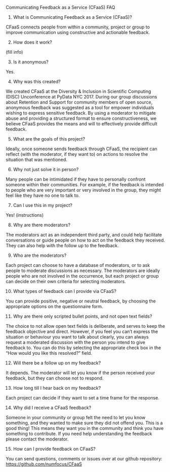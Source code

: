Communicating Feedback as a Service (CFaaS) FAQ

1.  What is Communicating Feedback as a Service (CFaaS)?

CFaaS connects people from within a community, project or group to improve communication using constructive and actionable feedback.

2.  How does it work?

(fill info)

3.  Is it anonymous?

Yes.

4.  Why was this created?

We created CFaaS at the Diversity & Inclusion in Scientific Computing (DISC) Unconference at PyData NYC 2017. During our group discussions about Retention and Support for community members of open source, anonymous feedback was suggested as a tool for empower individuals wishing to express sensitive feedback. By using a moderator to mitigate abuse and providing a structured format to ensure constructiveness, we believe CFaaS provides the means and will to effectively provide difficult feedback.

5.  What are the goals of this project?

Ideally, once someone sends feedback through CFaaS, the recipient can reflect (with the moderator, if they want to) on actions to resolve the situation that was mentioned.

6.  Why not just solve it in person?

Many people can be intimidated if they have to personally confront someone within their communities. For example, if the feedback is intended to people who are very important or very involved in the group, they might feel like they have no one to talk to. 

7.  Can I use this in my project?

Yes! (instructions)

8.  Why are there moderators?

The moderators act as an independent third party, and could help facilitate conversations or guide people on how to act on the feedback they received. They can also help with the follow up to the feedback.

9.  Who are the moderators?

Each project can choose to have a database of moderators, or to ask people to moderate discussions as necessary. The moderators are ideally people who are not involved in the occurrence, but each project or group can decide on their own criteria for selecting moderators.

10. What types of feedback can I provide via CFaaS?

You can provide positive, negative or neutral feedback, by choosing the appropriate options on the questionnaire form. 

11. Why are there only scripted bullet points, and not open text fields?

The choice to not allow open text fields is deliberate, and serves to keep the feedback objective and direct. However, if you feel you can’t express the situation or behaviour you want to talk about clearly, you can always request a moderated discussion with the person you intend to give feedback to. You can do this by selecting the appropriate check box in the “How would you like this resolved?” field.

12. Will there be a follow up on my feedback?

It depends. The moderator will let you know if the person received your feedback, but they can choose not to respond. 

13. How long till I hear back on my feedback?

Each project can decide if they want to set a time frame for the response.

14. Why did I receive a CFaaS feedback?

Someone in your community or group felt the need to let you know something, and they wanted to make sure they did not offend you. This is a good thing! This means they want you in the community and think you have something to contribute. If you need help understanding the feedback please contact the moderator.

15. How can I provide feedback on CFaaS?

You can send questions, comments or issues over at our github repository: https://github.com/numfocus/CFaaS


